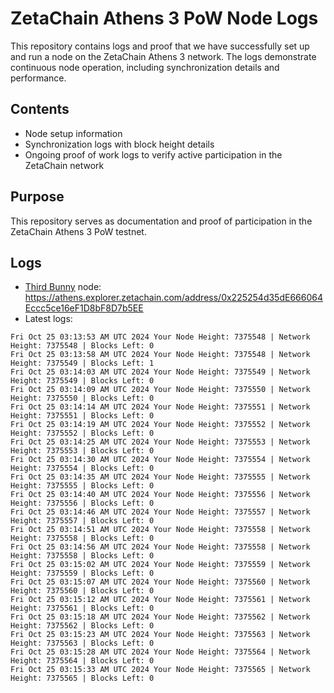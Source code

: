 # ZetaChain Athens 3 PoW Node Logs
This repository contains logs and proof that we have successfully set up and run a node on the ZetaChain Athens 3 network. The logs demonstrate continuous node operation, including synchronization details and performance.

## Contents
- Node setup information
- Synchronization logs with block height details
- Ongoing proof of work logs to verify active participation in the ZetaChain network

## Purpose
This repository serves as documentation and proof of participation in the ZetaChain Athens 3 PoW testnet.

## Logs

- [Third Bunny](https://thirdbunny.xyz/) node: https://athens.explorer.zetachain.com/address/0x225254d35dE666064Eccc5ce16eF1D8bF8D7b5EE
- Latest logs:
```
Fri Oct 25 03:13:53 AM UTC 2024 Your Node Height: 7375548 | Network Height: 7375548 | Blocks Left: 0
Fri Oct 25 03:13:58 AM UTC 2024 Your Node Height: 7375548 | Network Height: 7375549 | Blocks Left: 1
Fri Oct 25 03:14:03 AM UTC 2024 Your Node Height: 7375549 | Network Height: 7375549 | Blocks Left: 0
Fri Oct 25 03:14:09 AM UTC 2024 Your Node Height: 7375550 | Network Height: 7375550 | Blocks Left: 0
Fri Oct 25 03:14:14 AM UTC 2024 Your Node Height: 7375551 | Network Height: 7375551 | Blocks Left: 0
Fri Oct 25 03:14:19 AM UTC 2024 Your Node Height: 7375552 | Network Height: 7375552 | Blocks Left: 0
Fri Oct 25 03:14:25 AM UTC 2024 Your Node Height: 7375553 | Network Height: 7375553 | Blocks Left: 0
Fri Oct 25 03:14:30 AM UTC 2024 Your Node Height: 7375554 | Network Height: 7375554 | Blocks Left: 0
Fri Oct 25 03:14:35 AM UTC 2024 Your Node Height: 7375555 | Network Height: 7375555 | Blocks Left: 0
Fri Oct 25 03:14:40 AM UTC 2024 Your Node Height: 7375556 | Network Height: 7375556 | Blocks Left: 0
Fri Oct 25 03:14:46 AM UTC 2024 Your Node Height: 7375557 | Network Height: 7375557 | Blocks Left: 0
Fri Oct 25 03:14:51 AM UTC 2024 Your Node Height: 7375558 | Network Height: 7375558 | Blocks Left: 0
Fri Oct 25 03:14:56 AM UTC 2024 Your Node Height: 7375558 | Network Height: 7375558 | Blocks Left: 0
Fri Oct 25 03:15:02 AM UTC 2024 Your Node Height: 7375559 | Network Height: 7375559 | Blocks Left: 0
Fri Oct 25 03:15:07 AM UTC 2024 Your Node Height: 7375560 | Network Height: 7375560 | Blocks Left: 0
Fri Oct 25 03:15:12 AM UTC 2024 Your Node Height: 7375561 | Network Height: 7375561 | Blocks Left: 0
Fri Oct 25 03:15:18 AM UTC 2024 Your Node Height: 7375562 | Network Height: 7375562 | Blocks Left: 0
Fri Oct 25 03:15:23 AM UTC 2024 Your Node Height: 7375563 | Network Height: 7375563 | Blocks Left: 0
Fri Oct 25 03:15:28 AM UTC 2024 Your Node Height: 7375564 | Network Height: 7375564 | Blocks Left: 0
Fri Oct 25 03:15:33 AM UTC 2024 Your Node Height: 7375565 | Network Height: 7375565 | Blocks Left: 0
```
